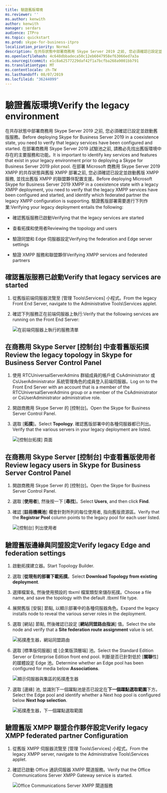 ```yaml
---
title: 驗證舊版環境
ms.reviewer: ''
ms.author: kenwith
author: kenwith
manager: serdars
audience: ITPro
ms.topic: quickstart
ms.prod: skype-for-business-itpro
localization_priority: Normal
description: 在共存狀態中部署商務用 Skype Server 2019 之前, 您必須確認已設定並啟動舊版服務。 在部署商務用 Skype Server 2019 試驗池之前, 請務必先找出舊版環境中存在的重要服務和功能。 在部署 Microsoft 商務用 Skype Server 2019 XMPP 的共存狀態與舊版 XMPP 部署之前, 您必須確認已設定並啟動舊版 XMPP 服務, 並找出舊版 XMPP 設定是由哪些聯盟夥伴提供作用.
ms.openlocfilehash: 4c648dbbadeca50c12eb6047958ef63066ed7a3a
ms.sourcegitcommit: e1c8a62577229daf42f1a7bcfba268a9001bb791
ms.translationtype: MT
ms.contentlocale: zh-TW
ms.lasthandoff: 08/07/2019
ms.locfileid: "36244099"
---
```

# <a name="verify-the-legacy-environment"></a><span data-ttu-id="343d1-105">驗證舊版環境</span><span class="sxs-lookup"><span data-stu-id="343d1-105">Verify the legacy environment</span></span>

<span data-ttu-id="343d1-106">在共存狀態中部署商務用 Skype Server 2019 之前, 您必須確認已設定並啟動舊版服務。</span><span class="sxs-lookup"><span data-stu-id="343d1-106">Before deploying Skype for Business Server 2019 in a coexistence state, you need to verify that legacy services have been configured and started.</span></span> <span data-ttu-id="343d1-107">在部署商務用 Skype Server 2019 試驗池之前, 請務必先找出舊版環境中存在的主要服務和功能。</span><span class="sxs-lookup"><span data-stu-id="343d1-107">It is important to identify key services and features that exist in your legacy environment prior to deploying a Skype for Business Server 2019 pilot pool.</span></span> <span data-ttu-id="343d1-108">在部署 Microsoft 商務用 Skype Server 2019 XMPP 的共存狀態與舊版 XMPP 部署之前, 您必須確認已設定並啟動舊版 XMPP 服務, 並找出舊版 XMPP 的聯盟夥伴配置支援。</span><span class="sxs-lookup"><span data-stu-id="343d1-108">Before deploying Microsoft Skype for Business Server 2019 XMPP in a coexistence state with a legacy XMPP deployment, you need to verify that the legacy XMPP services have been configured and started, and identify which federated partner the legacy XMPP configuration is supporting.</span></span> <span data-ttu-id="343d1-109">驗證舊版部署需要進行下列作業:</span><span class="sxs-lookup"><span data-stu-id="343d1-109">Verifying your legacy deployment entails the following:</span></span>
  
- <span data-ttu-id="343d1-110">確認舊版服務已啟動</span><span class="sxs-lookup"><span data-stu-id="343d1-110">Verifying that the legacy services are started</span></span>
    
- <span data-ttu-id="343d1-111">查看拓撲和使用者</span><span class="sxs-lookup"><span data-stu-id="343d1-111">Reviewing the topology and users</span></span>
    
- <span data-ttu-id="343d1-112">驗證同盟和 Edge 伺服器設定</span><span class="sxs-lookup"><span data-stu-id="343d1-112">Verifying the federation and Edge server settings</span></span>
    
- <span data-ttu-id="343d1-113">驗證 XMPP 服務和聯盟夥伴</span><span class="sxs-lookup"><span data-stu-id="343d1-113">Verifying XMPP services and federated partners</span></span>
    
## <a name="verify-that-legacy-services-are-started"></a><span data-ttu-id="343d1-114">確認舊版服務已啟動</span><span class="sxs-lookup"><span data-stu-id="343d1-114">Verify that legacy services are started</span></span>

1. <span data-ttu-id="343d1-115">從舊版前端伺服器流覽至 [管理 Tools\Services] 小程式。</span><span class="sxs-lookup"><span data-stu-id="343d1-115">From the legacy Front End Server, navigate to the Administrative Tools\Services applet.</span></span>
    
2. <span data-ttu-id="343d1-116">確認下列服務正在前端伺服器上執行:</span><span class="sxs-lookup"><span data-stu-id="343d1-116">Verify that the following services are running on the Front End Server:</span></span>
    
     ![在前端伺服器上執行的服務清單](../media/migration_lyncserver_config_w14_services.jpg)
  
## <a name="review-the-legacy-topology-in-skype-for-business-server-control-panel"></a><span data-ttu-id="343d1-118">在商務用 Skype Server [控制台] 中查看舊版拓撲</span><span class="sxs-lookup"><span data-stu-id="343d1-118">Review the legacy topology in Skype for Business Server Control Panel</span></span>

1. <span data-ttu-id="343d1-119">使用 RTCUniversalServerAdmins 群組成員的帳戶或 CsAdministrator 或 CsUserAdministrator 系統管理角色的成員登入前端伺服器。</span><span class="sxs-lookup"><span data-stu-id="343d1-119">Log on to the Front End Server with an account that is a member of the RTCUniversalServerAdmins group or a member of the CsAdministrator or CsUserAdministrator administrative role.</span></span>
    
2. <span data-ttu-id="343d1-120">開啟商務用 Skype Server 的 [控制台]。</span><span class="sxs-lookup"><span data-stu-id="343d1-120">Open the Skype for Business Server Control Panel.</span></span>
    
3. <span data-ttu-id="343d1-121">選取 [**拓撲**]。</span><span class="sxs-lookup"><span data-stu-id="343d1-121">Select **Topology**.</span></span> <span data-ttu-id="343d1-122">確認舊版部署中的各種伺服器都已列出。</span><span class="sxs-lookup"><span data-stu-id="343d1-122">Verify that the various servers in your legacy deployment are listed.</span></span>
    
     ![[控制台拓撲] 頁面](../media/migration_lyncserver_2010_topology.JPG)
  
## <a name="review-legacy-users-in-skype-for-business-server-control-panel"></a><span data-ttu-id="343d1-124">在商務用 Skype Server [控制台] 中查看舊版使用者</span><span class="sxs-lookup"><span data-stu-id="343d1-124">Review legacy users in Skype for Business Server Control Panel</span></span>

1. <span data-ttu-id="343d1-125">開啟商務用 Skype Server 的 [控制台]。</span><span class="sxs-lookup"><span data-stu-id="343d1-125">Open the Skype for Business Server Control Panel.</span></span>
    
2. <span data-ttu-id="343d1-126">選取 [**使用者**], 然後按一下 [**尋找**]。</span><span class="sxs-lookup"><span data-stu-id="343d1-126">Select **Users**, and then click **Find**.</span></span>
    
3. <span data-ttu-id="343d1-127">確認 [**註冊機構池**] 欄會針對所列的每位使用者, 指向舊版資源區。</span><span class="sxs-lookup"><span data-stu-id="343d1-127">Verify that the **Registrar Pool** column points to the legacy pool for each user listed.</span></span> 
    
     ![[控制台] 列出使用者](../media/migration_lyncserver_2010_allusers.JPG)
  
## <a name="verify-legacy-edge-and-federation-settings"></a><span data-ttu-id="343d1-129">驗證舊版邊緣與同盟設定</span><span class="sxs-lookup"><span data-stu-id="343d1-129">Verify legacy Edge and federation settings</span></span>

1. <span data-ttu-id="343d1-130">啟動拓撲建立器。</span><span class="sxs-lookup"><span data-stu-id="343d1-130">Start Topology Builder.</span></span>
    
2. <span data-ttu-id="343d1-131">選取 [**從現有的部署下載拓撲**。</span><span class="sxs-lookup"><span data-stu-id="343d1-131">Select **Download Topology from existing deployment**.</span></span>
    
3. <span data-ttu-id="343d1-132">選擇檔案名, 然後使用預設的 tbxml 檔案類型來儲存拓撲。</span><span class="sxs-lookup"><span data-stu-id="343d1-132">Choose a file name, and save the topology with the default .tbxml file type.</span></span>
    
4. <span data-ttu-id="343d1-133">展開舊版 [安裝] 節點, 以顯示部署中的各種伺服器角色。</span><span class="sxs-lookup"><span data-stu-id="343d1-133">Expand the legacy installs node to reveal the various server roles in the deployment.</span></span>
    
5. <span data-ttu-id="343d1-134">選取 [網站] 節點, 然後確認已設定 [**網站同盟路由指派**] 值。</span><span class="sxs-lookup"><span data-stu-id="343d1-134">Select the site node and verify that a **Site federation route assignment** value is set.</span></span> 
    
     ![拓撲產生器，網站同盟路由](../media/migration_lyncserver_w14_federation.jpg)
  
6. <span data-ttu-id="343d1-136">選取 [標準版伺服器] 或 [企業版頂層端] 池。</span><span class="sxs-lookup"><span data-stu-id="343d1-136">Select the Standard Edition Server or Enterprise Edition front end pool.</span></span> <span data-ttu-id="343d1-137">判斷是否已針對低於 [**關聯**性] 的媒體設定 Edge 池。</span><span class="sxs-lookup"><span data-stu-id="343d1-137">Determine whether an Edge pool has been configured for media below **Associations**.</span></span> 
    
     ![顯示伺服器與集區的拓撲產生器](../media/migration_lyncserver_w14_edgepool_media.jpg)
  
7. <span data-ttu-id="343d1-139">選取 [邊緣] 池, 並識別下一個躍點池是否已設定在**下一個躍點選取範圍**下方。</span><span class="sxs-lookup"><span data-stu-id="343d1-139">Select the Edge pool and identify whether a Next hop pool is configured below **Next hop selection**.</span></span>
    
     ![拓撲產生器，下一個躍點選取範圍](../media/migration_lyncserver_w14_nexthop.jpg)
  
## <a name="verify-legacy-xmpp-federated-partner-configuration"></a><span data-ttu-id="343d1-141">驗證舊版 XMPP 聯盟合作夥伴設定</span><span class="sxs-lookup"><span data-stu-id="343d1-141">Verify legacy XMPP federated partner Configuration</span></span>

1. <span data-ttu-id="343d1-142">從舊版 XMPP 伺服器流覽至 [管理 Tools\Services] 小程式。</span><span class="sxs-lookup"><span data-stu-id="343d1-142">From the legacy XMPP server, navigate to the Administrative Tools\Services applet.</span></span>
    
2. <span data-ttu-id="343d1-143">確認已啟動 Office 通訊伺服器 XMPP 閘道服務。</span><span class="sxs-lookup"><span data-stu-id="343d1-143">Verify that the Office Communications Server XMPP Gateway service is started.</span></span> 
    
     ![Office Communications Server XMPP 閘道服務](../media/migration_lyncserver_15_xmpp_legacyservicesstarted.JPG)
  

